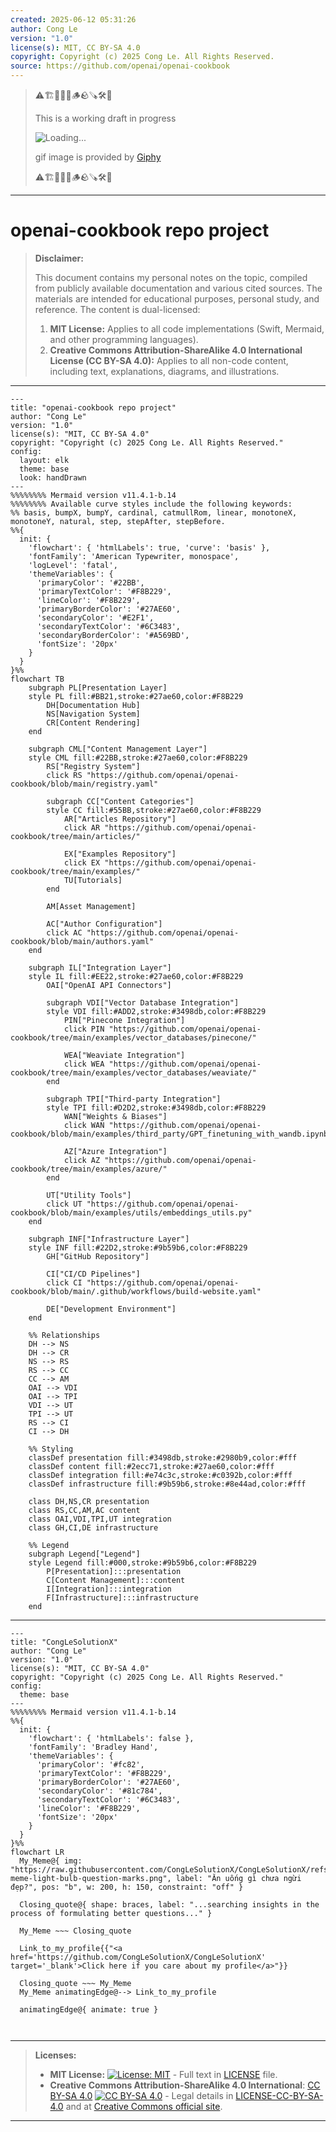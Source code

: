 ```yaml
---
created: 2025-06-12 05:31:26
author: Cong Le
version: "1.0"
license(s): MIT, CC BY-SA 4.0
copyright: Copyright (c) 2025 Cong Le. All Rights Reserved.
source: https://github.com/openai/openai-cookbook
---
```



> ⚠️🏗️🚧🦺🧱🪵🪨🪚🛠️👷
> 
> This is a working draft in progress
> 
> ![Loading...](https://media3.giphy.com/media/v1.Y2lkPTc5MGI3NjExMHRneG5lcTR4c2praXg1bzFkMDkyOW1reWVvZ2w5cW1tbngwcjlmZSZlcD12MV9pbnRlcm5hbF9naWZfYnlfaWQmY3Q9Zw/PwLYfy05MBVVm/giphy.gif)
>
> gif image is provided by [Giphy](https://giphy.com)
> 
> ⚠️🏗️🚧🦺🧱🪵🪨🪚🛠️👷


----




# openai-cookbook repo project
> **Disclaimer:**
>
> This document contains my personal notes on the topic,
> compiled from publicly available documentation and various cited sources.
> The materials are intended for educational purposes, personal study, and reference.
> The content is dual-licensed:
> 1. **MIT License:** Applies to all code implementations (Swift, Mermaid, and other programming languages).
> 2. **Creative Commons Attribution-ShareAlike 4.0 International License (CC BY-SA 4.0):** Applies to all non-code content, including text, explanations, diagrams, and illustrations.
---

```mermaid
---
title: "openai-cookbook repo project"
author: "Cong Le"
version: "1.0"
license(s): "MIT, CC BY-SA 4.0"
copyright: "Copyright (c) 2025 Cong Le. All Rights Reserved."
config:
  layout: elk
  theme: base
  look: handDrawn
---
%%%%%%%% Mermaid version v11.4.1-b.14
%%%%%%%% Available curve styles include the following keywords:
%% basis, bumpX, bumpY, cardinal, catmullRom, linear, monotoneX, monotoneY, natural, step, stepAfter, stepBefore.
%%{
  init: {
    'flowchart': { 'htmlLabels': true, 'curve': 'basis' },
    'fontFamily': 'American Typewriter, monospace',
    'logLevel': 'fatal',
    'themeVariables': {
      'primaryColor': '#22BB',
      'primaryTextColor': '#F8B229',
      'lineColor': '#F8B229',
      'primaryBorderColor': '#27AE60',
      'secondaryColor': '#E2F1',
      'secondaryTextColor': '#6C3483',
      'secondaryBorderColor': '#A569BD',
      'fontSize': '20px'
    }
  }
}%%
flowchart TB
    subgraph PL[Presentation Layer]
    style PL fill:#BB21,stroke:#27ae60,color:#F8B229
        DH[Documentation Hub]
        NS[Navigation System]
        CR[Content Rendering]
    end

    subgraph CML["Content Management Layer"]
    style CML fill:#22BB,stroke:#27ae60,color:#F8B229
        RS["Registry System"]
        click RS "https://github.com/openai/openai-cookbook/blob/main/registry.yaml"
        
        subgraph CC["Content Categories"]
        style CC fill:#55BB,stroke:#27ae60,color:#F8B229
            AR["Articles Repository"]
            click AR "https://github.com/openai/openai-cookbook/tree/main/articles/"
            
            EX["Examples Repository"]
            click EX "https://github.com/openai/openai-cookbook/tree/main/examples/"
            TU[Tutorials]
        end
        
        AM[Asset Management]
        
        AC["Author Configuration"]
        click AC "https://github.com/openai/openai-cookbook/blob/main/authors.yaml"
    end

    subgraph IL["Integration Layer"]
    style IL fill:#EE22,stroke:#27ae60,color:#F8B229
        OAI["OpenAI API Connectors"]
        
        subgraph VDI["Vector Database Integration"]
        style VDI fill:#ADD2,stroke:#3498db,color:#F8B229
            PIN["Pinecone Integration"]
            click PIN "https://github.com/openai/openai-cookbook/tree/main/examples/vector_databases/pinecone/"
            
            WEA["Weaviate Integration"]
            click WEA "https://github.com/openai/openai-cookbook/tree/main/examples/vector_databases/weaviate/"
        end
        
        subgraph TPI["Third-party Integration"]
        style TPI fill:#D2D2,stroke:#3498db,color:#F8B229
            WAN["Weights & Biases"]
            click WAN "https://github.com/openai/openai-cookbook/blob/main/examples/third_party/GPT_finetuning_with_wandb.ipynb"
            
            AZ["Azure Integration"]
            click AZ "https://github.com/openai/openai-cookbook/tree/main/examples/azure/"
        end
        
        UT["Utility Tools"]
        click UT "https://github.com/openai/openai-cookbook/blob/main/examples/utils/embeddings_utils.py"
    end

    subgraph INF["Infrastructure Layer"]
    style INF fill:#22D2,stroke:#9b59b6,color:#F8B229
        GH["GitHub Repository"]
        
        CI["CI/CD Pipelines"]
        click CI "https://github.com/openai/openai-cookbook/blob/main/.github/workflows/build-website.yaml"
        
        DE["Development Environment"]
    end

    %% Relationships
    DH --> NS
    DH --> CR
    NS --> RS
    RS --> CC
    CC --> AM
    OAI --> VDI
    OAI --> TPI
    VDI --> UT
    TPI --> UT
    RS --> CI
    CI --> DH

    %% Styling
    classDef presentation fill:#3498db,stroke:#2980b9,color:#fff
    classDef content fill:#2ecc71,stroke:#27ae60,color:#fff
    classDef integration fill:#e74c3c,stroke:#c0392b,color:#fff
    classDef infrastructure fill:#9b59b6,stroke:#8e44ad,color:#fff

    class DH,NS,CR presentation
    class RS,CC,AM,AC content
    class OAI,VDI,TPI,UT integration
    class GH,CI,DE infrastructure

    %% Legend
    subgraph Legend["Legend"]
    style Legend fill:#000,stroke:#9b59b6,color:#F8B229
        P[Presentation]:::presentation
        C[Content Management]:::content
        I[Integration]:::integration
        F[Infrastructure]:::infrastructure
    end
```

---

<!-- 
```mermaid
%% Current Mermaid version
info
```  -->


```mermaid
---
title: "CongLeSolutionX"
author: "Cong Le"
version: "1.0"
license(s): "MIT, CC BY-SA 4.0"
copyright: "Copyright (c) 2025 Cong Le. All Rights Reserved."
config:
  theme: base
---
%%%%%%%% Mermaid version v11.4.1-b.14
%%{
  init: {
    'flowchart': { 'htmlLabels': false },
    'fontFamily': 'Bradley Hand',
    'themeVariables': {
      'primaryColor': '#fc82',
      'primaryTextColor': '#F8B229',
      'primaryBorderColor': '#27AE60',
      'secondaryColor': '#81c784',
      'secondaryTextColor': '#6C3483',
      'lineColor': '#F8B229',
      'fontSize': '20px'
    }
  }
}%%
flowchart LR
  My_Meme@{ img: "https://raw.githubusercontent.com/CongLeSolutionX/CongLeSolutionX/refs/heads/main/assets/images/My-meme-light-bulb-question-marks.png", label: "Ăn uống gì chưa ngừi đẹp?", pos: "b", w: 200, h: 150, constraint: "off" }

  Closing_quote@{ shape: braces, label: "...searching insights in the process of formulating better questions..." }
    
  My_Meme ~~~ Closing_quote
    
  Link_to_my_profile{{"<a href='https://github.com/CongLeSolutionX/CongLeSolutionX' target='_blank'>Click here if you care about my profile</a>"}}

  Closing_quote ~~~ My_Meme
  My_Meme animatingEdge@--> Link_to_my_profile
  
  animatingEdge@{ animate: true }



```

---
>**Licenses:**
>
>- **MIT License:**  [![License: MIT](https://img.shields.io/badge/License-MIT-yellow.svg)](LICENSE) - Full text in [LICENSE](LICENSE) file.
>- **Creative Commons Attribution-ShareAlike 4.0 International**: [CC BY-SA 4.0](https://creativecommons.org/licenses/by-sa/4.0/) [![CC BY-SA 4.0](https://licensebuttons.net/l/by-sa/4.0/88x31.png)](https://creativecommons.org/licenses/by-sa/4.0/) - Legal details in [LICENSE-CC-BY-SA-4.0](THE_PAST/LICENSE-CC-BY-SA-4.0) and at [Creative Commons official site](https://creativecommons.org/licenses/by-sa/4.0/).
>
---
